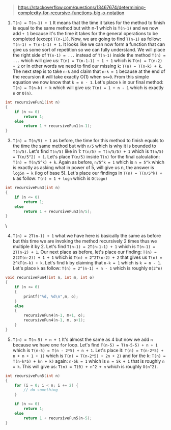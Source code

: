 
>https://stackoverflow.com/questions/13467674/determining-complexity-for-recursive-functions-big-o-notation

1. `T(n) = T(n-1) + 1` It means that the time it takes for the method to finish is equal to the same method but with n-1 which is `T(n-1)` and we now add `+ 1` because it's the time it takes for the general operations to be completed (except `T(n-1)`). Now, we are going to find `T(n-1)` as follow: `T(n-1) = T(n-1-1) + 1`. It looks like we can now form a function that can give us some sort of repetition so we can fully understand. We will place the right side of `T(n-1) = ...` instead of `T(n-1)` inside the method `T(n) = ...` which will give us: `T(n) = T(n-1-1) + 1 + 1` which is `T(n) = T(n-2) + 2` or in other words we need to find our missing `k`: `T(n) = T(n-k) + k`. The next step is to take `n-k` and claim that `n-k = 1` because at the end of the recursion it will take exactly O(1) when `n<=0`. From this simple equation we now know that `k = n - 1`. Let's place `k` in our final method: `T(n) = T(n-k) + k` which will give us: `T(n) = 1 + n - 1` which is exactly `n` or `O(n)`.

```c++
int recursiveFun1(int n)
{
    if (n <= 0)
        return 1;
    else
        return 1 + recursiveFun1(n-1);
}
```



3. `T(n) = T(n/5) + 1` as before, the time for this method to finish equals to the time the same method but with `n/5` which is why it is bounded to `T(n/5)`. Let's find `T(n/5)` like in 1: `T(n/5) = T(n/5/5) + 1` which is `T(n/5) = T(n/5^2) + 1`. Let's place `T(n/5)` inside `T(n)` for the final calculation: `T(n) = T(n/5^k) + k`. Again as before, `n/5^k = 1` which is `n = 5^k` which is exactly as asking what in power of 5, will give us n, the answer is `log5n = k` (log of base 5). Let's place our findings in `T(n) = T(n/5^k) + k` as follow: `T(n) = 1 + logn` which is `O(logn)`
```c++
int recursiveFun3(int n)
{
    if (n <= 0)
        return 1;
    else
        return 1 + recursiveFun3(n/5);
}
```

\

4. `T(n) = 2T(n-1) + 1` what we have here is basically the same as before but this time we are invoking the method recursively 2 times thus we multiple it by 2. Let's find `T(n-1) = 2T(n-1-1) + 1` which is `T(n-1) = 2T(n-2) + 1`. Our next place as before, let's place our finding: `T(n) = 2(2T(n-2)) + 1 + 1` which is `T(n) = 2^2T(n-2) + 2` that gives us `T(n) = 2^kT(n-k) + k`. Let's find `k` by claiming that `n-k = 1` which is `k = n - 1`. Let's place `k` as follow: `T(n) = 2^(n-1) + n - 1` which is roughly `O(2^n)`

```c++
void recursiveFun4(int n, int m, int o)
{
    if (n <= 0)
    {
        printf("%d, %d\n",m, o);
    }
    else
    {
        recursiveFun4(n-1, m+1, o);
        recursiveFun4(n-1, m, o+1);
    }
}
```


5. `T(n) = T(n-5) + n + 1` It's almost the same as 4 but now we add `n` because we have one `for` loop. Let's find `T(n-5) = T(n-5-5) + n + 1` which is `T(n-5) = T(n - 2*5) + n + 1`. Let's place it: `T(n) = T(n-2*5) + n + n + 1 + 1)` which is `T(n) = T(n-2*5) + 2n + 2)` and for the k: `T(n) = T(n-k*5) + kn + k)` again: `n-5k = 1` which is `n = 5k + 1` that is roughly `n = k`. This will give us: `T(n) = T(0) + n^2 + n` which is roughly `O(n^2)`.
```c++
int recursiveFun5(int n)
{
    for (i = 0; i < n; i += 2) {
        // do something
    }

    if (n <= 0)
        return 1;
    else
        return 1 + recursiveFun5(n-5);
}
```
